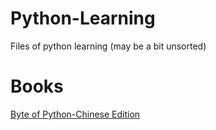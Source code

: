 # Python-Learning
Files of python learning (may be a bit unsorted)
# Books
[Byte of Python-Chinese Edition](https://bop.mol.uno/)
